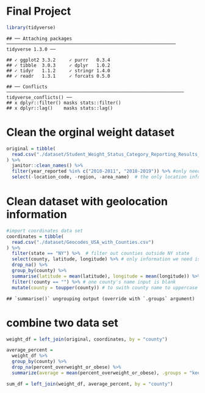 Final Project
================

``` r
library(tidyverse)
```

    ## ── Attaching packages ────────────────────────────────────────────────────────────── tidyverse 1.3.0 ──

    ## ✓ ggplot2 3.3.2     ✓ purrr   0.3.4
    ## ✓ tibble  3.0.3     ✓ dplyr   1.0.2
    ## ✓ tidyr   1.1.2     ✓ stringr 1.4.0
    ## ✓ readr   1.3.1     ✓ forcats 0.5.0

    ## ── Conflicts ───────────────────────────────────────────────────────────────── tidyverse_conflicts() ──
    ## x dplyr::filter() masks stats::filter()
    ## x dplyr::lag()    masks stats::lag()

# Clean the orginal weight dataset

``` r
original = tibble(
  read.csv("./dataset/Student_Weight_Status_Category_Reporting_Results__Beginning_2010.csv")
) %>%
  janitor::clean_names() %>%
  filter(year_reported %in% c("2010-2011", "2018-2019")) %>% #only need data in year 2010-2011 or 2018-2019
  select(-location_code, -region, -area_name)  # the only location information we need is county name
```

# Clean dataset with geolocation information

``` r
#import coordinates data set 
coordinates = tibble(
  read.csv("./dataset/Geocodes_USA_with_Counties.csv")
) %>%
  filter(state == "NY") %>%  # filter out counties outside NY state
  select(county, latitude, longitude) %>% # only information we need is county name and geolocation
  drop_na() %>%
  group_by(county) %>%
  summarise(latitude = mean(latitude), longitude = mean(longitude)) %>% #different location in each county variaed slightly, so we take the mean of each county's geolocation
  filter(!county == "") %>% # one county's name input is blank
  mutate(county = toupper(county)) # to swith county name to uppercase
```

    ## `summarise()` ungrouping output (override with `.groups` argument)

# combine two data set

``` r
weight_df = left_join(original, coordinates, by = "county")

average_percent = 
  weight_df %>% 
  group_by(county) %>% 
  drop_na(percent_overweight_or_obese) %>%
  summarize(average = mean(percent_overweight_or_obese), .groups = "keep")

sum_df = left_join(weight_df, average_percent, by = "county")
```
